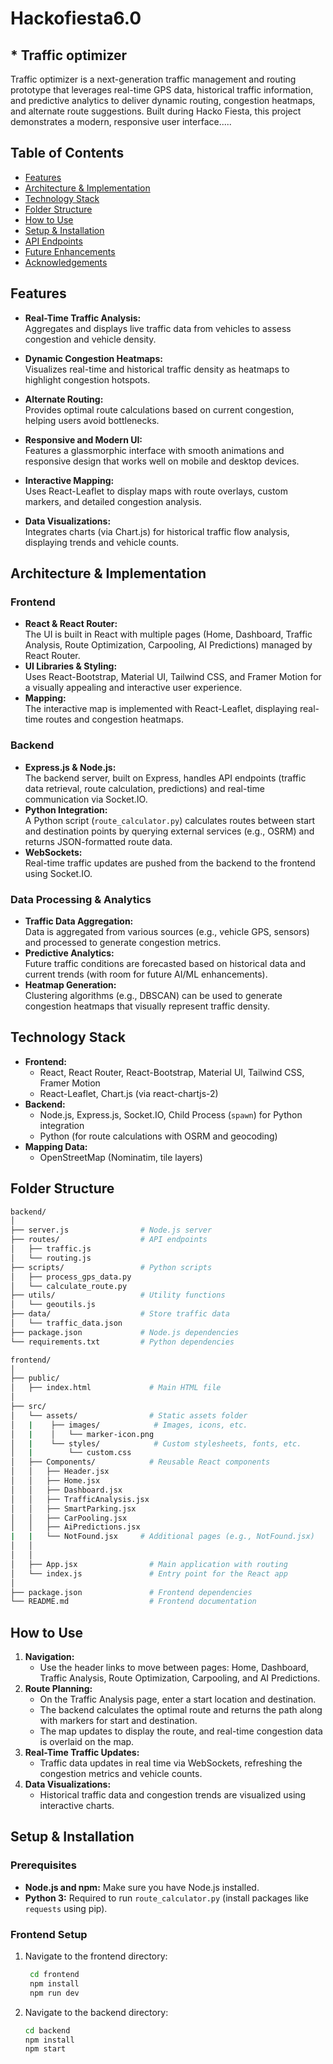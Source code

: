 # Hackofiesta6.0
## * Traffic optimizer

Traffic optimizer is a next-generation traffic management and routing prototype that leverages real-time GPS data, historical traffic information, and predictive analytics to deliver dynamic routing, congestion heatmaps, and alternate route suggestions. Built during Hacko Fiesta, this project demonstrates a modern, responsive user interface.....

## Table of Contents

- [Features](#features)
- [Architecture & Implementation](#architecture--implementation)
- [Technology Stack](#technology-stack)
- [Folder Structure](#folder-structure)
- [How to Use](#how-to-use)
- [Setup & Installation](#setup--installation)
- [API Endpoints](#api-endpoints)
- [Future Enhancements](#future-enhancements)
- [Acknowledgements](#acknowledgements)

## Features

- **Real-Time Traffic Analysis:**  
  Aggregates and displays live traffic data from vehicles to assess congestion and vehicle density.
  
- **Dynamic Congestion Heatmaps:**  
  Visualizes real-time and historical traffic density as heatmaps to highlight congestion hotspots.
  
- **Alternate Routing:**  
  Provides optimal route calculations based on current congestion, helping users avoid bottlenecks.
  
- **Responsive and Modern UI:**  
  Features a glassmorphic interface with smooth animations and responsive design that works well on mobile and desktop devices.
  
- **Interactive Mapping:**  
  Uses React-Leaflet to display maps with route overlays, custom markers, and detailed congestion analysis.
  
- **Data Visualizations:**  
  Integrates charts (via Chart.js) for historical traffic flow analysis, displaying trends and vehicle counts.

## Architecture & Implementation

### Frontend
- **React & React Router:**  
  The UI is built in React with multiple pages (Home, Dashboard, Traffic Analysis, Route Optimization, Carpooling, AI Predictions) managed by React Router.
- **UI Libraries & Styling:**  
  Uses React-Bootstrap, Material UI, Tailwind CSS, and Framer Motion for a visually appealing and interactive user experience.
- **Mapping:**  
  The interactive map is implemented with React-Leaflet, displaying real-time routes and congestion heatmaps.

### Backend
- **Express.js & Node.js:**  
  The backend server, built on Express, handles API endpoints (traffic data retrieval, route calculation, predictions) and real-time communication via Socket.IO.
- **Python Integration:**  
  A Python script (`route_calculator.py`) calculates routes between start and destination points by querying external services (e.g., OSRM) and returns JSON-formatted route data.
- **WebSockets:**  
  Real-time traffic updates are pushed from the backend to the frontend using Socket.IO.

### Data Processing & Analytics
- **Traffic Data Aggregation:**  
  Data is aggregated from various sources (e.g., vehicle GPS, sensors) and processed to generate congestion metrics.
- **Predictive Analytics:**  
  Future traffic conditions are forecasted based on historical data and current trends (with room for future AI/ML enhancements).
- **Heatmap Generation:**  
  Clustering algorithms (e.g., DBSCAN) can be used to generate congestion heatmaps that visually represent traffic density.

## Technology Stack

- **Frontend:**  
  - React, React Router, React-Bootstrap, Material UI, Tailwind CSS, Framer Motion  
  - React-Leaflet, Chart.js (via react-chartjs-2)
- **Backend:**  
  - Node.js, Express.js, Socket.IO, Child Process (`spawn`) for Python integration  
  - Python (for route calculations with OSRM and geocoding)
- **Mapping Data:**  
  - OpenStreetMap (Nominatim, tile layers)

## Folder Structure
```bash
backend/ 
│ 
├── server.js                # Node.js server
├── routes/                  # API endpoints
│   ├── traffic.js
│   └── routing.js
├── scripts/                 # Python scripts
│   ├── process_gps_data.py
│   └── calculate_route.py
├── utils/                   # Utility functions
│   └── geoutils.js
├── data/                    # Store traffic data
│   └── traffic_data.json
├── package.json             # Node.js dependencies
└── requirements.txt         # Python dependencies
```

```bash
frontend/
│
├── public/
│   ├── index.html             # Main HTML file
│
├── src/
│   └── assets/                # Static assets folder
│   |    ├── images/            # Images, icons, etc.
│   |    │   └── marker-icon.png
│   |    └── styles/            # Custom stylesheets, fonts, etc.
│   |        └── custom.css
│   ├── Components/            # Reusable React components
│   │   ├── Header.jsx
│   │   ├── Home.jsx
│   │   ├── Dashboard.jsx
│   │   ├── TrafficAnalysis.jsx
│   │   ├── SmartParking.jsx
│   │   ├── CarPooling.jsx
│   │   ├── AiPredictions.jsx
|   |   └── NotFound.jsx     # Additional pages (e.g., NotFound.jsx)              
│   │
│   │
│   ├── App.jsx                # Main application with routing
│   └── index.js               # Entry point for the React app
│
├── package.json               # Frontend dependencies
└── README.md                  # Frontend documentation

```
## How to Use

1. **Navigation:**  
   - Use the header links to move between pages: Home, Dashboard, Traffic Analysis, Route Optimization, Carpooling, and AI Predictions.
2. **Route Planning:**  
   - On the Traffic Analysis page, enter a start location and destination.  
   - The backend calculates the optimal route and returns the path along with markers for start and destination.  
   - The map updates to display the route, and real-time congestion data is overlaid on the map.
3. **Real-Time Traffic Updates:**  
   - Traffic data updates in real time via WebSockets, refreshing the congestion metrics and vehicle counts.
4. **Data Visualizations:**  
   - Historical traffic data and congestion trends are visualized using interactive charts.

## Setup & Installation

### Prerequisites
- **Node.js and npm:** Make sure you have Node.js installed.
- **Python 3:** Required to run `route_calculator.py` (install packages like `requests` using pip).

### Frontend Setup
1. Navigate to the frontend directory:
   ```bash
    cd frontend
    npm install
    npm run dev
    ```
2. Navigate to the backend directory:
    ```bash
    cd backend
    npm install
    npm start
    ```
